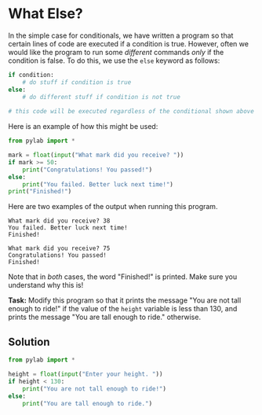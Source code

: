 # What Else?

In the simple case for conditionals, we have written a program so that certain lines of code are executed if a condition is true. However, often we would like the program to run some *different* commands *only* if the condition is false. To do this, we use the `else` keyword as follows:

```python
if condition:
    # do stuff if condition is true
else:
    # do different stuff if condition is not true
    
# this code will be executed regardless of the conditional shown above
```

Here is an example of how this might be used:

```python
from pylab import *

mark = float(input("What mark did you receive? "))
if mark >= 50:
    print("Congratulations! You passed!")
else:
    print("You failed. Better luck next time!")
print("Finished!")
```

Here are two examples of the output when running this program.
```
What mark did you receive? 38
You failed. Better luck next time!
Finished!

What mark did you receive? 75
Congratulations! You passed!
Finished!
```

Note that in *both* cases, the word "Finished!" is printed. Make sure you understand why this is!

**Task:** Modify this program so that it prints the message "You are not tall enough to ride!" if the value of the `height` variable is less than 130, and prints the message "You are tall enough to ride." otherwise.

## Solution
```python
from pylab import *

height = float(input("Enter your height. "))
if height < 130:
    print("You are not tall enough to ride!")
else:
    print("You are tall enough to ride.")

```
